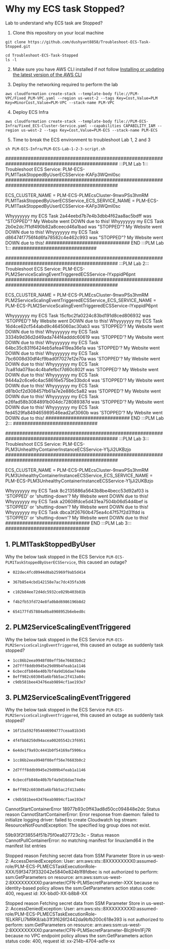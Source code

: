Why my ECS task Stopped?
===
Lab to understand why ECS task are Stopped?

1. Clone this repository on your local machine
```
git clone https://github.com/dushyant8858/Troubleshoot-ECS-Task-Stopped.git

cd Troubleshoot-ECS-Task-Stopped
ls -l
```

2. Make sure you have AWS CLI installed if not follow [Installing or updating the latest version of the AWS CLI](https://docs.aws.amazon.com/cli/latest/userguide/getting-started-install.html)

3. Deploy the networking required to perform the lab
```
aws cloudformation create-stack --template-body file://PLM-VPC/Fixed_PLM-VPC.yaml --region us-west-2 --tags Key=Cost,Value=PLM Key=MinorCost,Value=PLM-VPC --stack-name PLM-VPC
```

4. Deploy ECS Infra
```
aws cloudformation create-stack --template-body file://PLM-ECS-Infra/Fixed_ECS-Cluster-Service.yaml --capabilities CAPABILITY_IAM --region us-west-2 --tags Key=Cost,Value=PLM-ECS --stack-name PLM-ECS
```

5. Time to break the ECS environment to troubleshoot Lab 1, 2 and 3  
```
sh PLM-ECS-Infra/PLM-ECS-Lab-1-2-3-script.sh 
```
################################################################################################
:::PLM Lab 1::: Troubleshoot ECS Service: PLM-ECS-PLM1TaskStoppedByUserECSService-KAFp3WQml0sc
################################################################################################

ECS_CLUSTER_NAME = PLM-ECS-PLMEcsCluster-9nwxPSs3hmRM
PLM1TaskStoppedByUserECSService_ECS_SERVICE_NAME = PLM-ECS-PLM1TaskStoppedByUserECSService-KAFp3WQml0sc

Whyyyyyyy my ECS Task 2a44eebd7b7e4b3dbb4f62aa8ac5bdff was "STOPPED"? My Website went DOWN due to this!
Whyyyyyyy my ECS Task 2b0e2dc7f1df490b82a8ceecd46a1bad was "STOPPED"? My Website went DOWN due to this!
Whyyyyyyy my ECS Task d86474f7756f4d6fa78582c4e462c993 was "STOPPED"? My Website went DOWN due to this!
############################## END :::PLM Lab 1::: ##############################

################################################################################################
:::PLM Lab 2::: Troubleshoot ECS Service: PLM-ECS-PLM2ServiceScalingEventTriggeredECSService-lYxppidP6pnt
################################################################################################

ECS_CLUSTER_NAME = PLM-ECS-PLMEcsCluster-9nwxPSs3hmRM
PLM2ServiceScalingEventTriggeredECSService_ECS_SERVICE_NAME = PLM-ECS-PLM2ServiceScalingEventTriggeredECSService-lYxppidP6pnt

Whyyyyyyy my ECS Task 15cfbc2fa0224c83bd191d8ced806932 was 'STOPPED'? My Website went DOWN due to this!
Whyyyyyyy my ECS Task 16d4ce62cf544abd9c4645060ac30ab3 was 'STOPPED'? My Website went DOWN due to this!
Whyyyyyyy my ECS Task 3334b9d36d2d49ada744f4adddc60619 was 'STOPPED'? My Website went DOWN due to this!
Whyyyyyyy my ECS Task 64bc35c831f6424eb5afea419ea36e1a was 'STOPPED'? My Website went DOWN due to this!
Whyyyyyyy my ECS Task 7bc6008d30df4cf9bad0f7027e12e70a was 'STOPPED'? My Website went DOWN due to this!
Whyyyyyyy my ECS Task 7ca81da079ac4c4bafefbcf7d60c802f was 'STOPPED'? My Website went DOWN due to this!
Whyyyyyyy my ECS Task 9444a2c6ce6c4ac58616e575be33bdc4 was 'STOPPED'? My Website went DOWN due to this!
Whyyyyyyy my ECS Task d81b0cf2d308457fb61a7e2e886c5a82 was 'STOPPED'? My Website went DOWN due to this!
Whyyyyyyy my ECS Task e26fad58b3084891b004dc728089387d was 'STOPPED'? My Website went DOWN due to this!
Whyyyyyyy my ECS Task fed4529fa849465989546ead2af3060b was 'STOPPED'? My Website went DOWN due to this!
############################## END :::PLM Lab 2::: ##############################

################################################################################################
:::PLM Lab 3::: Troubleshoot ECS Service: PLM-ECS-PLM3UnhealthyContainerInstanceECSService-Y1jJi2UKBzjo
################################################################################################

ECS_CLUSTER_NAME = PLM-ECS-PLMEcsCluster-9nwxPSs3hmRM
PLM3UnhealthyContainerInstanceECSService_ECS_SERVICE_NAME = PLM-ECS-PLM3UnhealthyContainerInstanceECSService-Y1jJi2UKBzjo

Whyyyyyyy my ECS Task 8c2135886a5643b8be4becc53d92af03 is 'STOPPED' or 'shutting-down'? My Website went DOWN due to this!
Whyyyyyyy my ECS Task a20608fdce5d431ea7504b06d54d4bef is 'STOPPED' or 'shutting-down'? My Website went DOWN due to this!
Whyyyyyyy my ECS Task dbca3f26760b475ea4c47f57f2d31fdd is 'STOPPED' or 'shutting-down'? My Website went DOWN due to this!
############################## END :::PLM Lab 3::: ##############################





## 1. PLM1TaskStoppedByUser 
Why the below task stopped in the ECS Service `PLM-ECS-PLM1TaskStoppedByUserECSService`, this caused an outage?
- `022dec4fcd0944d0ab25969f9ab5d414`
- `367b85e4cbd142158e7ac7dc435fa3d6`
- `c102b84ee72d4dc5932ce029b403b81b`

- `f4b2fb53fd724e8fa0b8d6986196b8d2`
- `654177fd57884a0ba8908952b6ebed8c`

## 2. PLM2ServiceScalingEventTriggered 
Why the below task stopped in the ECS Service `PLM-ECS-PLM2ServiceScalingEventTriggered`, this caused an outage as suddenly task stopped?
- `1cc86b2eea9948f08eff56e76683b0c2`
- `2d7fff8ddb9945e29d09b4feab1a1146`
- `6cbecdfb846e40b7bf4a9d16dae74e8e`
- `8eff982c603045a6bfbb5ac2f413a04c`
- `c9db581bee43476eab9894cf1ae193e7`

## 3. PLM2ServiceScalingEventTriggered 
Why the below task stopped in the ECS Service `PLM-ECS-PLM2ServiceScalingEventTriggered`, this caused an outage as suddenly task stopped?
- `16f15a592f054446904777ceaa81b345`
-  `4f4fbb8250d94acea00205542c3f6951`
-  `6e4de1f9a93c4441b0f54169af5906ca`

- `1cc86b2eea9948f08eff56e76683b0c2`
- `2d7fff8ddb9945e29d09b4feab1a1146`
- `6cbecdfb846e40b7bf4a9d16dae74e8e`
- `8eff982c603045a6bfbb5ac2f413a04c`
- `c9db581bee43476eab9894cf1ae193e7`


CannotStartContainerError
18977b93c0ff43ad8d50cc094848e2dc
Status reason	CannotStartContainerError: Error response from daemon: failed to initialize logging driver: failed to create Cloudwatch log stream: ResourceNotFoundException: The specified log group does not exist.


59b93f2f38554f51b75f0ea827723c3c - Status reason	CannotPullContainerError: no matching manifest for linux/amd64 in the manifest list entries


Stopped reason Fetching secret data from SSM Parameter Store in us-west-2: AccessDeniedException: User: arn:aws:sts::8XXXXXXXXX0:assumed-role/PLM-ECS-PLMECSTaskExecutionRole-XXX/59f3473f332042e5840e824b1f8fdbec is not authorized to perform: ssm:GetParameters on resource: arn:aws:ssm:us-west-2:8XXXXXXXXX0:parameter/CFN-PLMSecretParameter-XXX because no identity-based policy allows the ssm:GetParameters action status code: 400, request id: XX-bbd0-XX-b8b8-XX


Stopped reason Fetching secret data from SSM Parameter Store in us-west-2: AccessDeniedException: User: arn:aws:sts::8XXXXXXXXX0:assumed-role/PLM-ECS-PLMECSTaskExecutionRole-1ELKRFLI7MRK8/ab31f3f626f2442da9bfb200c618e393 is not authorized to perform: ssm:GetParameters on resource: arn:aws:ssm:us-west-2:8XXXXXXXXX0:parameter/CFN-PLMSecretParameter-BlcjtHm1Fj7R because no VPC endpoint policy allows the ssm:GetParameters action status code: 400, request id: xx-214b-4704-ad1e-xx

